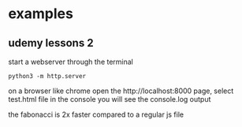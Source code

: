 # examples

## udemy lessons 2

start a webserver through the terminal

```
python3 -m http.server
```

on a browser like chrome open the http://localhost:8000 page, select test.html file
in the console you will see the console.log output

the fabonacci is 2x faster compared to a regular js file